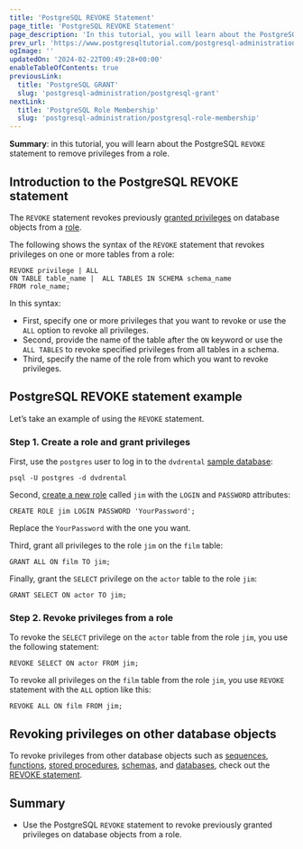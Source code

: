 ```yaml
---
title: 'PostgreSQL REVOKE Statement'
page_title: 'PostgreSQL REVOKE Statement'
page_description: 'In this tutorial, you will learn about the PostgreSQL REVOKE statement to remove privileges from a role.'
prev_url: 'https://www.postgresqltutorial.com/postgresql-administration/postgresql-revoke/'
ogImage: ''
updatedOn: '2024-02-22T00:49:28+00:00'
enableTableOfContents: true
previousLink:
  title: 'PostgreSQL GRANT'
  slug: 'postgresql-administration/postgresql-grant'
nextLink:
  title: 'PostgreSQL Role Membership'
  slug: 'postgresql-administration/postgresql-role-membership'
---
```


**Summary**: in this tutorial, you will learn about the PostgreSQL `REVOKE` statement to remove privileges from a role.

## Introduction to the PostgreSQL REVOKE statement

The `REVOKE` statement revokes previously [granted privileges](postgresql-grant) on database objects from a [role](postgresql-roles).

The following shows the syntax of the `REVOKE` statement that revokes privileges on one or more tables from a role:

```pgsql
REVOKE privilege | ALL
ON TABLE table_name |  ALL TABLES IN SCHEMA schema_name
FROM role_name;
```

In this syntax:

- First, specify one or more privileges that you want to revoke or use the `ALL` option to revoke all privileges.
- Second, provide the name of the table after the `ON` keyword or use the `ALL TABLES` to revoke specified privileges from all tables in a schema.
- Third, specify the name of the role from which you want to revoke privileges.

## PostgreSQL REVOKE statement example

Let’s take an example of using the `REVOKE` statement.

### Step 1\. Create a role and grant privileges

First, use the `postgres` user to log in to the `dvdrental` [sample database](../postgresql-getting-started/postgresql-sample-database):

```pgsql
psql -U postgres -d dvdrental
```

Second, [create a new role](postgresql-roles) called `jim` with the `LOGIN` and `PASSWORD` attributes:

```pgsql
CREATE ROLE jim LOGIN PASSWORD 'YourPassword';
```

Replace the `YourPassword` with the one you want.

Third, grant all privileges to the role `jim` on the `film` table:

```pgsql
GRANT ALL ON film TO jim;
```

Finally, grant the `SELECT` privilege on the `actor` table to the role `jim`:

```pgsql
GRANT SELECT ON actor TO jim;
```

### Step 2\. Revoke privileges from a role

To revoke the `SELECT` privilege on the `actor` table from the role `jim`, you use the following statement:

```pgsql
REVOKE SELECT ON actor FROM jim;
```

To revoke all privileges on the `film` table from the role `jim`, you use `REVOKE` statement with the `ALL` option like this:

```pgsql
REVOKE ALL ON film FROM jim;
```

## Revoking privileges on other database objects

To revoke privileges from other database objects such as [sequences](../postgresql-tutorial/postgresql-sequences), [functions](../postgresql-functions), [stored procedures](../postgresql-plpgsql/postgresql-create-procedure), [schemas](postgresql-schema), and [databases](postgresql-create-database), check out the [REVOKE statement](https://www.postgresql.org/docs/current/sql-revoke.html).

## Summary

- Use the PostgreSQL `REVOKE` statement to revoke previously granted privileges on database objects from a role.
